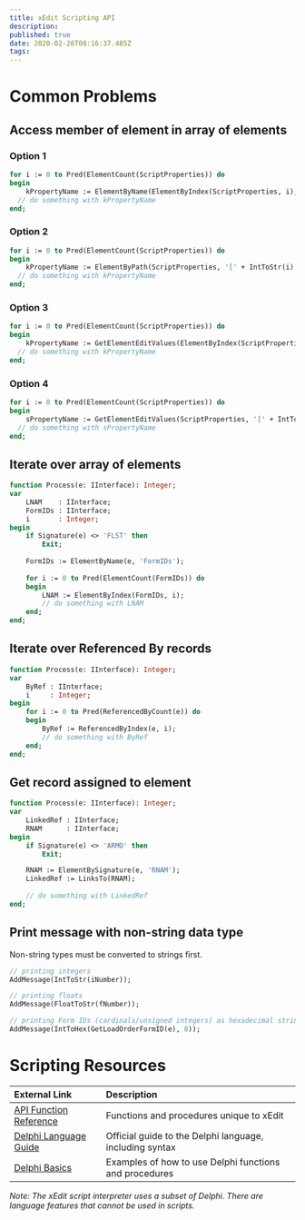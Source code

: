 ```yaml
---
title: xEdit Scripting API
description: 
published: true
date: 2020-02-26T08:16:37.485Z
tags: 
---
```


# Common Problems

## Access member of element in array of elements

### Option 1
```pascal
for i := 0 to Pred(ElementCount(ScriptProperties)) do
begin
	kPropertyName := ElementByName(ElementByIndex(ScriptProperties, i), 'propertyName');
  // do something with kPropertyName
end;
```

### Option 2
```pascal
for i := 0 to Pred(ElementCount(ScriptProperties)) do
begin
	kPropertyName := ElementByPath(ScriptProperties, '[' + IntToStr(i) + ']\propertyName');
  // do something with kPropertyName
end;
```

### Option 3
```pascal
for i := 0 to Pred(ElementCount(ScriptProperties)) do
begin
	kPropertyName := GetElementEditValues(ElementByIndex(ScriptProperties, i), 'propertyName');
  // do something with kPropertyName
end;
```

### Option 4
```pascal
for i := 0 to Pred(ElementCount(ScriptProperties)) do
begin
	sPropertyName := GetElementEditValues(ScriptProperties, '[' + IntToStr(i) + ']\propertyName');
  // do something with sPropertyName
end;
```

## Iterate over array of elements

```pascal
function Process(e: IInterface): Integer;
var
	LNAM    : IInterface;
	FormIDs : IInterface;
	i       : Integer;
begin
	if Signature(e) <> 'FLST' then
		Exit;
    
	FormIDs := ElementByName(e, 'FormIDs');
  
	for i := 0 to Pred(ElementCount(FormIDs)) do
	begin
		LNAM := ElementByIndex(FormIDs, i);
		// do something with LNAM
	end;
end;
```

## Iterate over Referenced By records

```pascal
function Process(e: IInterface): Integer;
var
	ByRef : IInterface;
	i     : Integer;
begin
	for i := 0 to Pred(ReferencedByCount(e)) do
	begin
		ByRef := ReferencedByIndex(e, i);
		// do something with ByRef
	end;
end;
```

## Get record assigned to element

```pascal
function Process(e: IInterface): Integer;
var
	LinkedRef : IInterface;
	RNAM      : IInterface;
begin
	if Signature(e) <> 'ARMO' then
		Exit;

	RNAM := ElementBySignature(e, 'RNAM');
	LinkedRef := LinksTo(RNAM);
  
	// do something with LinkedRef
end;
```

## Print message with non-string data type

Non-string types must be converted to strings first.

```pascal
// printing integers
AddMessage(IntToStr(iNumber));

// printing floats
AddMessage(FloatToStr(fNumber));

// printing Form IDs (cardinals/unsigned integers) as hexadecimal strings
AddMessage(IntToHex(GetLoadOrderFormID(e), 8));
```

# Scripting Resources

External Link | Description
:--- | :---
[API Function Reference](https://tes5edit.github.io/docs/13-Scripting-Functions.html) | Functions and procedures unique to xEdit
[Delphi Language Guide](http://docwiki.embarcadero.com/RADStudio/Rio/en/Delphi_Language_Guide_Index) | Official guide to the Delphi language, including syntax 
[Delphi Basics](http://www.delphibasics.co.uk/index.html) | Examples of how to use Delphi functions and procedures

*Note: The xEdit script interpreter uses a subset of Delphi. There are language features that cannot be used in scripts.*